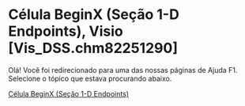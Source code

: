 
# Célula BeginX (Seção 1-D Endpoints), Visio [Vis_DSS.chm82251290]

Olá! Você foi redirecionado para uma das nossas páginas de Ajuda F1. Selecione o tópico que estava procurando abaixo.

[Célula BeginX (Seção 1-D Endpoints)](http://msdn.microsoft.com/library/59d92820-3ff6-a73d-ffb7-d33096e904f7%28Office.15%29.aspx)
